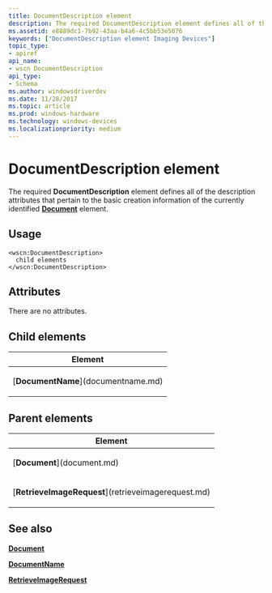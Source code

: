 ```yaml
---
title: DocumentDescription element
description: The required DocumentDescription element defines all of the description attributes that pertain to the basic creation information of the currently identified Document element.
ms.assetid: e8889dc1-7b92-43aa-b4a6-4c5bb53e5076
keywords: ["DocumentDescription element Imaging Devices"]
topic_type:
- apiref
api_name:
- wscn DocumentDescription
api_type:
- Schema
ms.author: windowsdriverdev
ms.date: 11/28/2017
ms.topic: article
ms.prod: windows-hardware
ms.technology: windows-devices
ms.localizationpriority: medium
---
```


# DocumentDescription element


The required **DocumentDescription** element defines all of the description attributes that pertain to the basic creation information of the currently identified [**Document**](document.md) element.

Usage
-----

``` syntax
<wscn:DocumentDescription>
  child elements
</wscn:DocumentDescription>
```

Attributes
----------

There are no attributes.

## Child elements


<table>
<colgroup>
<col width="100%" />
</colgroup>
<thead>
<tr class="header">
<th>Element</th>
</tr>
</thead>
<tbody>
<tr class="odd">
<td><p>[<strong>DocumentName</strong>](documentname.md)</p></td>
</tr>
</tbody>
</table>

## Parent elements


<table>
<colgroup>
<col width="100%" />
</colgroup>
<thead>
<tr class="header">
<th>Element</th>
</tr>
</thead>
<tbody>
<tr class="odd">
<td><p>[<strong>Document</strong>](document.md)</p></td>
</tr>
<tr class="even">
<td><p>[<strong>RetrieveImageRequest</strong>](retrieveimagerequest.md)</p></td>
</tr>
</tbody>
</table>

## <span id="see_also"></span>See also


[**Document**](document.md)

[**DocumentName**](documentname.md)

[**RetrieveImageRequest**](retrieveimagerequest.md)

 

 






